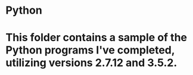 # Python

# This folder contains a sample of the Python programs I've completed, utilizing versions 2.7.12 and 3.5.2.
